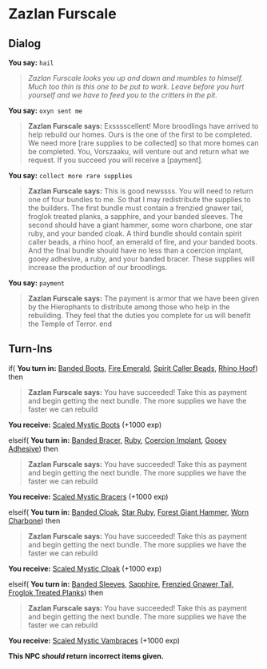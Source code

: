 # Zazlan Furscale
## Dialog

**You say:** `hail`



>*Zazlan Furscale looks you up and down and mumbles to himself. Much too thin is this one to be put to work. Leave before you hurt yourself and we have to feed you to the critters in the pit.*

**You say:** `oxyn sent me`



>**Zazlan Furscale says:** Exsssscellent! More broodlings have arrived to help rebuild our homes. Ours is the one of the first to be completed. We need more [rare supplies to be collected] so that more homes can be completed. You, Vorszaaku, will venture out and return what we request. If you succeed you will receive a [payment].

**You say:** `collect more rare supplies`



>**Zazlan Furscale says:** This is good newssss. You will need to return one of four bundles to me. So that I may redistribute the supplies to the builders. The first bundle must contain a frenzied gnawer tail, froglok treated planks, a sapphire, and your banded sleeves. The second should have a giant hammer, some worn charbone, one star ruby, and your banded cloak. A third bundle should contain spirit caller beads, a rhino hoof, an emerald of fire, and your banded boots. And the final bundle should have no less than a coercion implant, gooey adhesive, a ruby, and your banded bracer. These supplies will increase the production of our broodlings.

**You say:** `payment`



>**Zazlan Furscale says:** The payment is armor that we have been given by the Hierophants to distribute among those who help in the rebuilding. They feel that the duties you complete for us will benefit the Temple of Terror.
end

## Turn-Ins





if( **You turn in:** [Banded Boots](/item/3064), [Fire Emerald](/item/10033), [Spirit Caller Beads](/item/14767), [Rhino Hoof](/item/14768)) then


>**Zazlan Furscale says:** You have succeeded! Take this as payment and begin getting the next bundle.  The more supplies we have the faster we can rebuild


 **You receive:**  [Scaled Mystic Boots](/item/4984) (+1000 exp)

elseif( **You turn in:** [Banded Bracer](/item/3061), [Ruby](/item/10035), [Coercion Implant](/item/14769), [Gooey Adhesive](/item/14770)) then


>**Zazlan Furscale says:** You have succeeded! Take this as payment and begin getting the next bundle.  The more supplies we have the faster we can rebuild


 **You receive:**  [Scaled Mystic Bracers](/item/4988) (+1000 exp)

elseif( **You turn in:** [Banded Cloak](/item/3058), [Star Ruby](/item/10032), [Forest Giant Hammer](/item/14765), [Worn Charbone](/item/14766)) then


>**Zazlan Furscale says:** You have succeeded! Take this as payment and begin getting the next bundle.  The more supplies we have the faster we can rebuild


 **You receive:**  [Scaled Mystic Cloak](/item/4991) (+1000 exp)

elseif( **You turn in:** [Banded Sleeves](/item/3060), [Sapphire](/item/10034), [Frenzied Gnawer Tail](/item/14763), [Froglok Treated Planks](/item/14764)) then


>**Zazlan Furscale says:** You have succeeded! Take this as payment and begin getting the next bundle.  The more supplies we have the faster we can rebuild


 **You receive:**  [Scaled Mystic Vambraces](/item/4986) (+1000 exp)

**This NPC *should* return incorrect items given.**
